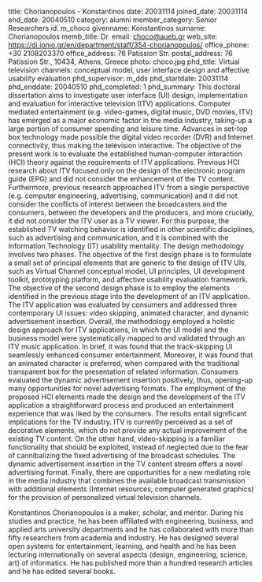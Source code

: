 title: Chorianopoulos - Konstantinos
date: 20031114
joined_date: 20031114
end_date: 20040510
category: alumni
member_category: Senior Researchers
id: m_choco
givenname: Konstantinos
surname: Chorianopoulos
memb_title: Dr.
email: choco@aueb.gr
web_site: https://di.ionio.gr/en/department/staff/354-chorianopoulos/
office_phone: +30 2108203370
office_address: 76 Patission Str.
postal_address: 76 Patission Str., 10434, Athens, Greece
photo: choco.jpg
phd_title: Virtual television channels: conceptual model, user interface design and affective usability evaluation
phd_supervisor: m_dds
phd_startdate: 20031114
phd_enddate: 20040510
phd_completed: 1
phd_summary: This doctoral dissertation aims to investigate user interface (UI) design, implementation and evaluation for interactive television (ITV) applications. Computer mediated entertainment (e.g. video-games, digital music, DVD movies, ITV) has emerged as a major economic factor in the media industry, taking-up a large portion of consumer spending and leisure time. Advances in set-top box technology made possible the digital video recorder (DVR) and Internet connectivity, thus making the television interactive. The objective of the present work is to evaluate the established human-computer interaction (HCI) theory against the requirements of ITV applications. Previous HCI research about ITV focused only on the design of the electronic program guide (EPG) and did not consider the enhancement of the TV content. Furthermore, previous research approached ITV from a single perspective (e.g. computer engineering, advertising, communication) and it did not consider the conflicts of interest between the broadcasters and the consumers, between the developers and the producers, and more crucially, it did not consider the ITV user as a TV viewer. For this purpose, the established TV watching behavior is identified in other scientific disciplines, such as advertising and communication, and it is combined with the Information Technology (IT) usability mentality. The design methodology involves two phases. The objective of the first design phase is to formulate a small set of principal elements that are generic to the design of ITV UIs, such as Virtual Channel conceptual model, UI principles, UI development toolkit, prototyping platform, and affective usability evaluation framework. The objective of the second design phase is to employ the elements identified in the previous stage into the development of an ITV application. The ITV application was evaluated by consumers and addressed three contemporary UI issues: video skipping, animated character, and dynamic advertisement insertion. Overall, the methodology employed a holistic design approach for ITV applications, in which the UI model and the business model were systematically mapped to and validated through an ITV music application. In brief, it was found that the track-skipping UI seamlessly enhanced consumer entertainment. Moreover, it was found that an animated character is preferred, when compared with the traditional transparent box for the presentation of related information. Consumers evaluated the dynamic advertisement insertion positively, thus, opening-up many opportunities for novel advertising formats. The employment of the proposed HCI elements made the design and the development of the ITV application a straightforward process and produced an entertainment experience that was liked by the consumers. The results entail significant implications for the TV industry. ITV is currently perceived as a set of decorative elements, which do not provide any actual improvement of the existing TV content. On the other hand, video-skipping is a familiar functionality that should be exploited, instead of neglected due to the fear of cannibalizing the fixed advertising of the broadcast schedules. The dynamic advertisement insertion in the TV content stream offers a novel advertising format. Finally, there are opportunities for a new mediating role in the media industry that combines the available broadcast transmission with additional elements (Internet resources, computer generated graphics) for the provision of personalized virtual television channels.


Konstantinos Chorianopoulos is a maker, scholar, and mentor. During his studies and practice, he has been affiliated with engineering, business, and applied arts university departments and he has collaborated with more than fifty researchers from academia and industry. He has designed several open systems for entertainment, learning, and health and he has been lecturing internationally on several aspects (design, engineering, science, art) of informatics. He has published more than a hundred research articles and he has edited several books. 
